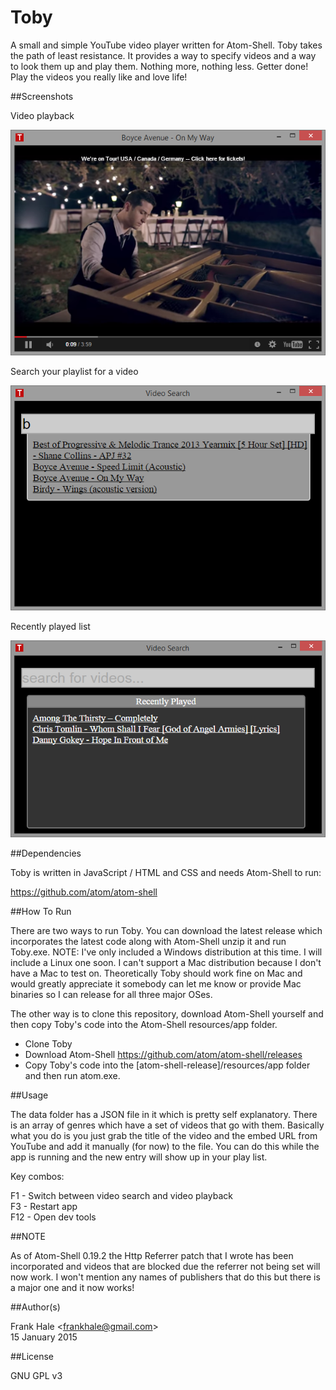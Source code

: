 Toby
====

A small and simple YouTube video player written for Atom-Shell. Toby takes the
path of least resistance. It provides a way to specify videos and a way to
look them up and play them. Nothing more, nothing less. Getter done! Play the
videos you really like and love life!

##Screenshots

Video playback

<img src="screenshots/toby-video-playback.png" alt="Video Playback"/>

Search your playlist for a video

<img src="screenshots/toby-video-search.png" alt="Video Selection"/>

Recently played list

<img src="screenshots/toby-recently-played.png" alt="Video Selection"/>

##Dependencies

Toby is written in JavaScript / HTML and CSS and needs Atom-Shell to run:

https://github.com/atom/atom-shell

##How To Run

There are two ways to run Toby. You can download the latest release which 
incorporates the latest code along with Atom-Shell unzip it and run Toby.exe. 
NOTE: I've only included a Windows distribution at this time. I will include
a Linux one soon. I can't support a Mac distribution because I don't have a Mac 
to test on. Theoretically Toby should work fine on Mac and would greatly
appreciate it somebody can let me know or provide Mac binaries so I can release
for all three major OSes. 

The other way is to clone this repository, download Atom-Shell yourself and
then copy Toby's code into the Atom-Shell resources/app folder.

- Clone Toby
- Download Atom-Shell https://github.com/atom/atom-shell/releases
- Copy Toby's code into the [atom-shell-release]/resources/app folder and then
run atom.exe.

##Usage

The data folder has a JSON file in it which is pretty self explanatory. There is
an array of genres which have a set of videos that go with them. Basically what
you do is you just grab the title of the video and the embed URL from YouTube
and add it manually (for now) to the file. You can do this while the app is
running and the new entry will show up in your play list.

Key combos:

F1 - Switch between video search and video playback  
F3 - Restart app  
F12 - Open dev tools

##NOTE

As of Atom-Shell 0.19.2 the Http Referrer patch that I wrote has been incorporated and
videos that are blocked due the referrer not being set will now work. I won't mention
any names of publishers that do this but there is a major one and it now works!

##Author(s)

Frank Hale &lt;frankhale@gmail.com&gt;  
15 January 2015

##License

GNU GPL v3
